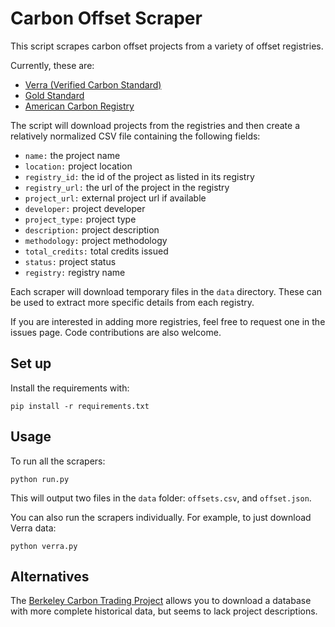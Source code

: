 # Carbon Offset Scraper

This script scrapes carbon offset projects from a variety of offset registries.

Currently, these are:

* [Verra (Verified Carbon Standard)](https://registry.verra.org/app/search/VCS)
* [Gold Standard](https://registry.goldstandard.org/projects?q=&page=1)
* [American Carbon Registry](https://acr2.apx.com/myModule/rpt/myrpt.asp?r=111)

The script will download projects from the registries and then create a relatively normalized CSV file containing the following fields:

* `name:` the project name
* `location:` project location
* `registry_id:` the id of the project as listed in its registry
* `registry_url:` the url of the project in the registry
* `project_url:` external project url if available
* `developer:` project developer
* `project_type:` project type
* `description:` project description
* `methodology:` project methodology
* `total_credits:` total credits issued
* `status:` project status
* `registry:` registry name

Each scraper will download temporary files in the `data` directory. These can be used to extract more specific details from each registry.

If you are interested in adding more registries, feel free to request one in the issues page. Code contributions are also welcome.

## Set up

Install the requirements with:

```
pip install -r requirements.txt
```

## Usage

To run all the scrapers:

```
python run.py

```

This will output two files in the `data` folder: `offsets.csv`, and `offset.json`.


You can also run the scrapers individually. For example, to just download Verra data:

```
python verra.py
```

## Alternatives

The [Berkeley Carbon Trading Project](https://gspp.berkeley.edu/research-and-impact/centers/cepp/projects/berkeley-carbon-trading-project/offsets-database) allows you to download a database with more complete historical data, but seems to lack project descriptions.
